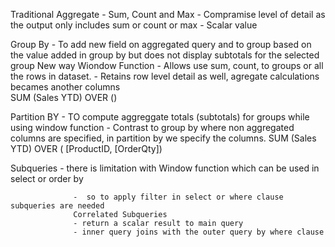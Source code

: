 Traditional
Aggregate - Sum, Count and Max - Compramise level of detail as the output only includes sum or count or max - Scalar value

Group By  - To add new field on aggregated query and to group based on the value added in group by
            but does not display subtotals for the selected group
New way
Wiondow Function - Allows use sum, count, to groups or all the rows in dataset.
                 - Retains row level detail as well, agregate calculations becames another columns               
SUM (Sales YTD) OVER ()

Partition BY           - TO compute aggreggate totals (subtotals) for groups while using window function
                       - Contrast to group by where non aggregated columns are specified, in partition by we specify the columns.
SUM (Sales YTD) OVER ( [ProductID, [OrderQty])

Subqueries        - there is limitation with Window function which can be used in select or order by

                  -  so to apply filter in select or where clause subqueries are needed
                  Correlated Subqueries
                  - return a scalar result to main query
                  - inner query joins with the outer query by where clause
